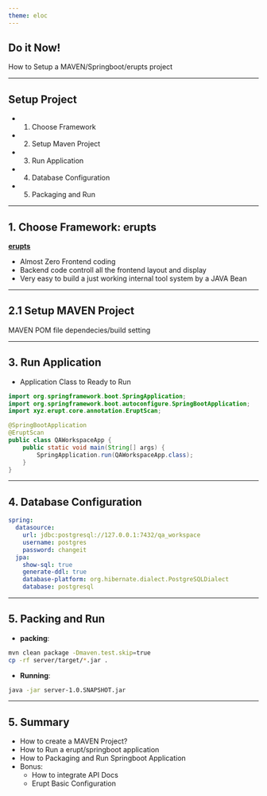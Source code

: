 ```yaml
---
theme: eloc
---
```


## Do it Now!

How to Setup a MAVEN/Springboot/erupts project

---

## Setup Project

- 1. Choose Framework
- 2. Setup Maven Project
- 3. Run Application
- 4. Database Configuration
- 5. Packaging and Run

---

## 1. Choose Framework: erupts

**[erupts](https://www.yuque.com/erupts/erupt)**

*  Almost Zero Frontend coding
*  Backend code controll all the frontend layout and display
*  Very easy to build a just working internal tool system by a JAVA Bean
---


## 2.1 Setup MAVEN Project

MAVEN POM file dependecies/build setting

---

## 3. Run Application

- Application Class to Ready to Run

```java
import org.springframework.boot.SpringApplication;
import org.springframework.boot.autoconfigure.SpringBootApplication;
import xyz.erupt.core.annotation.EruptScan;

@SpringBootApplication
@EruptScan
public class QAWorkspaceApp {
    public static void main(String[] args) {
        SpringApplication.run(QAWorkspaceApp.class);
    }
}
```

---

## 4. Database Configuration

```yaml
spring:
  datasource:
    url: jdbc:postgresql://127.0.0.1:7432/qa_workspace
    username: postgres
    password: changeit
  jpa:
    show-sql: true
    generate-ddl: true
    database-platform: org.hibernate.dialect.PostgreSQLDialect
    database: postgresql
```

---

## 5. Packing and Run

- **packing**:

```sh
mvn clean package -Dmaven.test.skip=true
cp -rf server/target/*.jar .
```

- **Running**:

```sh
java -jar server-1.0.SNAPSHOT.jar
```
---

## 5. Summary

- How to create a MAVEN Project?
- How to Run a erupt/springboot application
- How to Packaging and Run Springboot Application
- Bonus:
  - How to integrate API Docs
  - Erupt Basic Configuration
